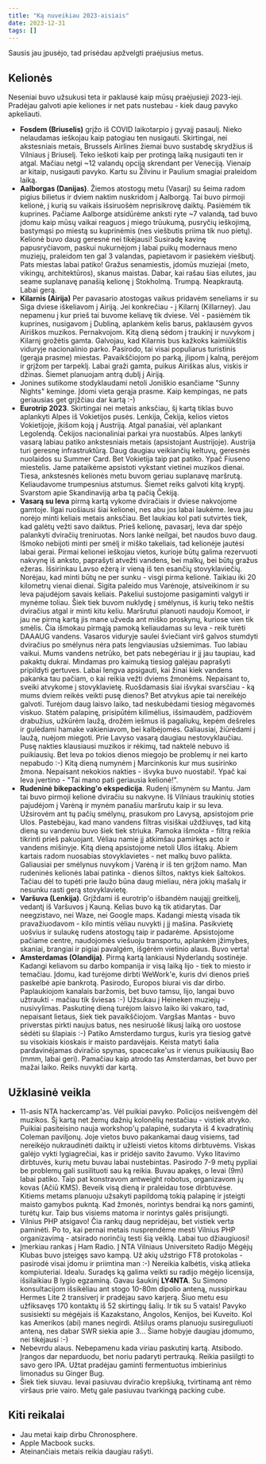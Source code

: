 ```yaml
---
title: "Ką nuveikiau 2023-aisiais"
date: 2023-12-31
tags: []
---
```


Sausis jau įpusėjo, tad prisėdau apžvelgti praėjusius metus.

## Kelionės

Neseniai buvo užsukusi teta ir paklausė kaip mūsų praėjusieji 2023-ieji.
Pradėjau galvoti apie keliones ir net pats nustebau - kiek daug pavyko
apkeliauti.

- **Fosdem (Briuselis)** grįžo iš COVID laikotarpio į gyvajį pasaulį. Nieko
  nelaudamas ieškojau kaip patogiau ten nusigauti. Skirtingai, nei akstesniais
  metais, Brussels Airlines žiemai buvo sustabdę skrydžius iš Vilniaus į
  Briuselį. Teko ieškoti kaip per protingą laiką nusigauti ten ir atgal. Mačiau
  netgi ~12 valandų opciją skrendant per Veneciją. Vienaip ar kitaip, nusigauti
  pavyko. Kartu su Žilvinu ir Paulium smagiai praleidom laiką.
- **Aalborgas (Danijas)**. Žiemos atostogų metu (Vasarį) su šeima radom pigius
  bilietus ir dviem naktim nuskridom į Aalborgą. Tai buvo pirmoji kelionė, į
  kurią su vaikais išsiruošėm neprisikrovę daiktų. Pasiėmėm tik kuprines.
  Pačiame Aalborge atsidūrėme anksti ryte ~7 valandą, tad buvo įdomu kaip mūsų
  vaikai reaguos į miego trūukumą, pusryčių ieškojimą, bastymąsi po miestą su
  kuprinėmis (nes viešbutis priima tik nuo pietų). Kelionė buvo daug geresnė nei
  tikėjausi! Susiradę kavinę papusryčiavom, paskui nukurnėjom į labai puikų
  modernaus meno muziejų, praleidom ten gal 3 valandas, papietavom ir pasiekėm
  viešbutį. Pats miestas labai patiko! Gražus senamiestis, įdomūs muziejai
  (meto, vikingų, architektūros), skanus maistas. Dabar, kai rašau šias eilutes,
  jau seame suplanavę panašią kelionę į Stokholmą. Trumpą. Neapkrautą. Labai
  gerą.
- **Kilarnis (Airija)** Per pavasario atostogas vaikus pridavėm seneliams ir su
  Siga dviese iškeliavom į Airiją. Jei konkrečiau - į Kilarnį (Killarney). Jau
  nepamenu į kur prieš tai buvome keliavę tik dviese. Vėl - pasiėmėm tik
  kuprines, nusigavom į Dubliną, aplankėm kelis barus, paklausėm gyvos Airiškos
  muzikos. Pernakvojom. Kitą dieną sėdom į traukinį ir nuvykom į Kilarnį
  grožėtis gamta. Galvojau, kad Kilarnis bus kažkoks kaimiūkštis viduryje
  nacionalinio parko. Pasirodo, tai visai populiarus turistinis (gerąja prasme)
  miestas. Pavaikščiojom po parką, įlipom į kalną, perėjom ir grįžom per
  tarpeklį. Labai graži gamta, puikus Airiškas alus, viskis ir džinas. Šiemet
  planuojam antrą dublį į Airiją.
- Jonines sutikome stodyklaudami netoli Joniškio esančiame "Sunny Nights"
  keminge. Įdomi vieta gerąja prasme. Kaip kempingas, ne pats geriausias get
  grįžčiau dar kartą :-)
- **Eurotrip 2023**. Skirtingai nei metais anksčiau, šį kartą tiklas buvo
  aplankyti Alpes iš Vokietijos pusės. Lenkija, Čekija, kelios vietos
  Vokietijoje, įkišom koją į Austriją. Atgal panašiai, vėl aplankant Legolendą.
  Čekijos nacionaliniai parkai yra nuostabūs. Alpes lankyti vasarą labiau patiko
  ankstesniais metais (apsistojant Austrijoje). Austrija turi geresnę
  infrastruktūrą. Daug daugiau veikiančių keltuvų, geresnės nuolaidos su Summer
  Card. Bet Vokietija taip pat patiko. Ypač Fiuseno miestelis. Jame pataikėme
  apsistoti vykstant vietinei muzikos dienai. Tiesa, ankstesnės kelionės metu
  buvom geriau suplanavę maršrutą. Keliaudavome trumpesnius atstumus. Šiemet
  reiks galvoti kitą kryptį. Svarstom apie Skandinaviją arba tą pačią Čekiją.
- **Vasarą su Ieva** pirmą kartą vykome dviračiais ir dviese nakvojome gamtoje.
  Ilgai ruošiausi šiai kelionei, nes abu jos labai laukėme. Ieva jau norėjo
  minti keliais metais anksčiau. Bet laukiau kol pati sutvirtės tiek, kad galėtų
  vežti savo daiktus. Prieš kelionę, pavasarį, Ieva dar spėjo palankyti dviračių
  treniruotas. Nors lankė neilgai, bet naudos buvo daug. Išmoko nebijoti minti
  per smėlį ir miško takeliais, tad kelionėje jautėsi labai gerai. Pirmai
  kelionei ieškojau vietos, kurioje būtų galima rezervuoti nakvynę iš anksto,
  paprašyti atvežti vandens, bei malkų, bei būtų gražus ežeras. Išsirinkau Lavso
  ežerą ir vieną iš ten esančių stovyklaviečių. Norėjau, kad minti būtų ne per
  sunku - visgi pirma kelionė. Taikiau iki 20 kilometrų vienai dienai. Sigita
  paleido mus Varėnoje, atsiveikinom ir su Ieva pajudėjom savais keliais.
  Pakeliui sustojome pasigaminti valgyti ir mynėme toliau. Šiek tiek buvom
  nuklydę į smėlynus, iš kurių teko neštis dviračius atgal ir minti kitu keliu.
  Maršrutui planuoti naudoju Komoot, ir jau ne pirmą kartą jis mane užveda ant
  miško proskynų, kuriose vien tik smėlis. Čia išmokau pirmąją pamoką
  keliaudamas su Ieva - reik turėti DAAAUG vandens. Vasaros viduryje saulei
  šviečiant virš galvos stumdyti dviračius po smėlynus nėra pats lengviausias
  užsiemimas. Tuo labiau vaikui. Mums vandens netrūko, bet pats nebegėriau ir jį
  jau taupiau, kad pakaktų dukrai. Mindamas pro kaimuką tiesiog galėjau
  paprašyti pripildyti gertuves. Labai lengva apsigauti, kai žinai kiek vandens
  pakanka tau pačiam, o kai reikia vežti dviems žmonėms. Nepaisant to, sveiki
  atvykome į stovyklavietę. Ruošdamasis šiai išvykai svarsčiau - ką mums dviem
  reikės veikti pusę dienos? Bet atvykus apie tai nereikėjo galvoti. Turėjom
  daug laisvo laiko, tad neskubėdami tiesiog mėgavomės viskuo. Statėm palapinę,
  prisipūtėm kilimėlius, išsimaudėm, padžiovėm drabužius, užkūrėm laužą, drožėm
  iešmus iš pagaliukų, kepėm dešreles ir gulėdami hamake vakieniavom, bei
  kalbėjomės. Galiausiai, žiūrėdami į laužą, nuėjom miegoti. Prie Lavyso vasarą
  daugiau nestovyklaučiau. Pusę nakties klausiausi muzikos ir rėkimų, tad
  naktelė nebuvo iš puikiausių. Bet Ieva po tokios dienos miegojo be problemų ir
  nei karto nepabudo :-) Kitą dieną numynėm į Marcinkonis kur mus susirinko
  žmona. Nepaisant nekokios nakties - išvyka buvo nuostabi!. Ypač kai Ieva
  įvertino - "Tai mano pati geriausia kelionė!".
- **Rudeninė bikepacking'o ekspedicija**. Rudenį išmynėm su Mantu. Jam tai buvo
  pirmoji kelionė dviračiu su nakvyne. Iš Vilniaus traukinių stoties pajudėjom į
  Varėną ir mynėm panašiu maršrutu kaip ir su Ieva. Užsirovėm ant tų pačių
  smėlynų, prasukom pro Lavysą, apsistojom prie Ulos. Pastebėjau, kad mano
  vandens filtras visiškai uždžiuvęs, tad kitą dieną su vandeniu buvo šiek tiek
  striuka. Pamoka išmokta - filtrą reikia tikrinti prieš pakuojant. Vėliau namie
  jį atkimšau pamirkęs acto ir vandens mišinyje. Kitą dieną apsistojome netoli
  Ulos ištakų. Abiem kartais radom nuosabias stovyklavietes - net malkų buvo
  palikta. Galiausiai per smėlynus nuvykom į Varėną ir iš ten grįžom namo. Man
  rudeninės kelionės labai patinka - dienos šiltos, naktys kiek šaltokos. Tačiau
  dėl to tupėti prie laužo būna daug mieliau, nėra jokių mašalų ir nesunku rasti
  gerą stovyklavietę.
- **Varšuva (Lenkija)**. Grįždami iš eurotrip'o išbandėm naująjį greitkelį,
  vedantį iš Varšuvos į Kauną. Kelias buvo ką tik atidarytas. Dar neegzistavo,
  nei Waze, nei Google maps. Kadangi miestą visada tik pravažiuodavom - kilo
  mintis vėliau nuvykti į jį mašina. Pasikvietę uošvius ir sulaukę rudens
  atostogų taip ir padarėme. Apsistojome pačiame centre, naudojomės viešuoju
  transportu, aplankėm įžimybes, skaniai, brangiai ir pigiai pavalgėm, išgėrėm
  vietinio alaus. Buvo verta!
- **Amsterdamas (Olandija)**. Pirmą kartą lankiausi Nyderlandų sostinėje.
  Kadangi keliavom su darbo kompanija ir visą laiką lijo - tiek to miesto ir
  temačiau. Įdomu, kad turėjome dirbti WeWork'e, kuris dvi dienos prieš paskelbė
  apie bankrotą. Pasirodo, Europos biurai vis dar dirbo. Paplaukiojom kanalais
  baržomis, bet buvo tamsu, lijo, langai buvo užtraukti - mačiau tik šviesas :-)
  Užsukau į Heineken muziejų - nusivylimas. Paskutinę dieną turėjom laisvo laiko
  iki vakaro, tad, nepaisant lietaus, šiek tiek pavaikščiojom. Vargšas Mantas -
  buvo priverstas pirkti naujus batus, nes nesiruošė likusį laiką oro uostose
  sėdėti su šlapiais :-) Patiko Amsterdamo turgus, kuris yra tiesiog gatvė su
  visokiais kioskais ir maisto pardavėjais. Keista matyti šalia pardavinėjamas
  dviračio spynas, spacecake'us ir vienus puikiausių Bao (mmm, labai geri).
  Pamačiau kaip atrodo tas Amsterdamas, bet buvo per mažai laiko. Reiks nuvykti
  dar kartą.

## Užklasinė veikla

- 11-asis NTA hackercamp'as. Vėl puikiai pavyko. Policijos neišvengėm dėl
  muzikos. Šį kartą net žemų dažnių kolonėlių nestačiau - vistiek atvyko.
  Puikiai pasiteisino nauja workshop'ų palapinė, sudaryta iš 4 kvadratinių
  Coleman paviljonų. Joje vietos buvo pakankamai daug visiems, tad nereikėjo
  nukraudinėti daiktų ir užleisti vietos kitoms dirbtuvėms. Viskas galėjo vykti
  lygiagrečiai, kas ir pridėjo savito žavumo. Vyko litavimo dirbtuvės, kurių
  metu buvau labai nustebintas. Pasirodo 7-9 metų pypliai be problemų gali
  susilituoti sau ką reikia. Buvau apakęs, o Ievai (9m) labai patiko. Taip pat
  konstravom antweight robotus, organizavom jų kovas (Ačiū KMS). Beveik visą
  dieną ir praleidau tose dirbtuvėse. Kitiems metams planuoju užsakyti papildomą
  tokią palapinę ir įsteigti maisto gamybos pukntą. Kad žmonės, norintys bendrai
  ką nors gaminti, turėtų kur. Taip bus visiems matoma ir norintys galės
  prisijungti.
- Vilnius PHP atsigavo! Čia rankų daug nepridėjau, bet vistiek verta paminėti.
  Po to, kai pernai metais nusprendėme mesti Vilnius PHP organizavimą - atsirado
  norinčių testi šią veiklą. Labai tuo džiaugiuosi!
- Įmerkiau rankas į Ham Radio. Į NTA Vilniaus Universiteto Radijo Mėgėjų Klubas
  buvo įsteigęs savo kampą. Už akių užstrigo FT8 protokolas - pasirodė visai
  įdomu ir priimtina man :-) Nereikia kalbėtis, viską atlieka kompiuteriai.
  Idealu. Suradęs ką galima veikti su radijo mėgėjo licensija, išsilaikiau B
  lygio egzaminą. Gavau šaukinį **LY4NTA**. Su Simono konsultacijom išsikėliau
  ant stogo 10-80m dipolio anteną, nussipirkau Hermes Lite 2 transiverį ir
  pradėjau savo karjerą. Šiuo metu esu užfiksavęs 170 kontaktų iš 52 skirtingų
  šalių. Ir tik su 5 vatais! Pavyko susisiekti su mėgėjais iš Kazakstano,
  Angolos, Kenijos, bei Kuveito. Kol kas Amerikos (abi) manes negirdi. Atšilus
  orams planuoju susireguliuoti anteną, nes dabar SWR siekia apie 3... Šiame
  hobyje daugiau įdomumo, nei tikėjausi :-)
- Nebevrdu alaus. Nebepamenu kada viriau paskutinį kartą. Atsibodo. Įrangos dar
  neparduodu, bet noriu padaryti pertrauką. Reikia pasiilgti to savo gero IPA.
  Užtat pradėjau gaminti fermentuotus imbierinius limonadus su Ginger Bug.
- Šiek tiek siuvau. Ievai pasiuvau dviračio krepšiuką, tvirtinamą ant rėmo
  viršaus prie vairo. Metų gale pasiuvau tvarkingą packing cube.

## Kiti reikalai

- Jau metai kaip dirbu Chronosphere.
- Apple Macbook sucks.
- Ateinančiais metais reikia daugiau rašyti.

